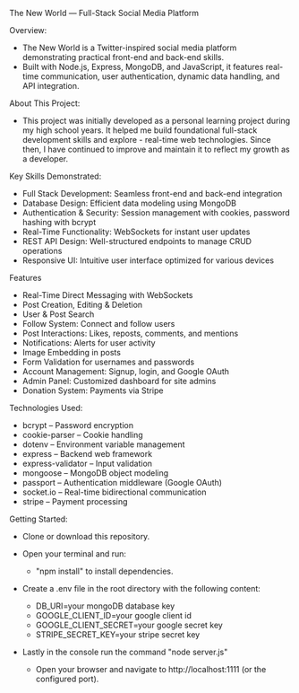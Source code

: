 The New World — Full-Stack Social Media Platform

Overview:
  - The New World is a Twitter-inspired social media platform demonstrating practical front-end and back-end skills.
  - Built with Node.js, Express, MongoDB, and JavaScript, it features real-time communication, user authentication, dynamic data handling, and API integration.

About This Project:
  - This project was initially developed as a personal learning project during my high school years. It helped me build foundational full-stack development skills and explore - real-time web technologies. Since then, I have continued to improve and maintain it to reflect my growth as a developer.

Key Skills Demonstrated:
  - Full Stack Development: Seamless front-end and back-end integration
  - Database Design: Efficient data modeling using MongoDB
  - Authentication & Security: Session management with cookies, password hashing with bcrypt
  - Real-Time Functionality: WebSockets for instant user updates
  - REST API Design: Well-structured endpoints to manage CRUD operations
  - Responsive UI: Intuitive user interface optimized for various devices

Features
  - Real-Time Direct Messaging with WebSockets
  - Post Creation, Editing & Deletion
  - User & Post Search
  - Follow System: Connect and follow users
  - Post Interactions: Likes, reposts, comments, and mentions
  - Notifications: Alerts for user activity
  - Image Embedding in posts
  - Form Validation for usernames and passwords
  - Account Management: Signup, login, and Google OAuth
  - Admin Panel: Customized dashboard for site admins
  - Donation System: Payments via Stripe

Technologies Used:
  - bcrypt – Password encryption
  - cookie-parser – Cookie handling
  - dotenv – Environment variable management
  - express – Backend web framework
  - express-validator – Input validation
  - mongoose – MongoDB object modeling
  - passport – Authentication middleware (Google OAuth)
  - socket.io – Real-time bidirectional communication
  - stripe – Payment processing

Getting Started:
  - Clone or download this repository.
  - Open your terminal and run: 
    - "npm install"
    to install dependencies.
  - Create a .env file in the root directory with the following content:
    - DB_URI=your mongoDB database key
    - GOOGLE_CLIENT_ID=your google client id
    - GOOGLE_CLIENT_SECRET=your google secret key
    - STRIPE_SECRET_KEY=your stripe secret key

  - Lastly in the console run the command "node server.js"
    - Open your browser and navigate to http://localhost:1111 (or the configured port).